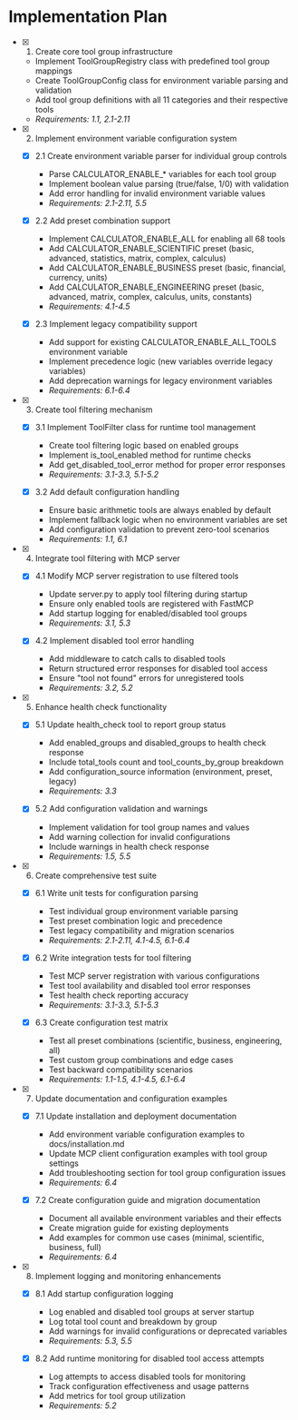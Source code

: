 # Implementation Plan

- [x] 1. Create core tool group infrastructure
  - Implement ToolGroupRegistry class with predefined tool group mappings
  - Create ToolGroupConfig class for environment variable parsing and validation
  - Add tool group definitions with all 11 categories and their respective tools
  - _Requirements: 1.1, 2.1-2.11_

- [x] 2. Implement environment variable configuration system
  - [x] 2.1 Create environment variable parser for individual group controls
    - Parse CALCULATOR_ENABLE_* variables for each tool group
    - Implement boolean value parsing (true/false, 1/0) with validation
    - Add error handling for invalid environment variable values
    - _Requirements: 2.1-2.11, 5.5_

  - [x] 2.2 Add preset combination support
    - Implement CALCULATOR_ENABLE_ALL for enabling all 68 tools
    - Add CALCULATOR_ENABLE_SCIENTIFIC preset (basic, advanced, statistics, matrix, complex, calculus)
    - Add CALCULATOR_ENABLE_BUSINESS preset (basic, financial, currency, units)
    - Add CALCULATOR_ENABLE_ENGINEERING preset (basic, advanced, matrix, complex, calculus, units, constants)
    - _Requirements: 4.1-4.5_

  - [x] 2.3 Implement legacy compatibility support
    - Add support for existing CALCULATOR_ENABLE_ALL_TOOLS environment variable
    - Implement precedence logic (new variables override legacy variables)
    - Add deprecation warnings for legacy environment variables
    - _Requirements: 6.1-6.4_

- [x] 3. Create tool filtering mechanism
  - [x] 3.1 Implement ToolFilter class for runtime tool management
    - Create tool filtering logic based on enabled groups
    - Implement is_tool_enabled method for runtime checks
    - Add get_disabled_tool_error method for proper error responses
    - _Requirements: 3.1-3.3, 5.1-5.2_

  - [x] 3.2 Add default configuration handling
    - Ensure basic arithmetic tools are always enabled by default
    - Implement fallback logic when no environment variables are set
    - Add configuration validation to prevent zero-tool scenarios
    - _Requirements: 1.1, 6.1_

- [x] 4. Integrate tool filtering with MCP server
  - [x] 4.1 Modify MCP server registration to use filtered tools
    - Update server.py to apply tool filtering during startup
    - Ensure only enabled tools are registered with FastMCP
    - Add startup logging for enabled/disabled tool groups
    - _Requirements: 3.1, 5.3_

  - [x] 4.2 Implement disabled tool error handling
    - Add middleware to catch calls to disabled tools
    - Return structured error responses for disabled tool access
    - Ensure "tool not found" errors for unregistered tools
    - _Requirements: 3.2, 5.2_

- [x] 5. Enhance health check functionality
  - [x] 5.1 Update health_check tool to report group status
    - Add enabled_groups and disabled_groups to health check response
    - Include total_tools count and tool_counts_by_group breakdown
    - Add configuration_source information (environment, preset, legacy)
    - _Requirements: 3.3_

  - [x] 5.2 Add configuration validation and warnings
    - Implement validation for tool group names and values
    - Add warning collection for invalid configurations
    - Include warnings in health check response
    - _Requirements: 1.5, 5.5_

- [x] 6. Create comprehensive test suite
  - [x] 6.1 Write unit tests for configuration parsing
    - Test individual group environment variable parsing
    - Test preset combination logic and precedence
    - Test legacy compatibility and migration scenarios
    - _Requirements: 2.1-2.11, 4.1-4.5, 6.1-6.4_

  - [x] 6.2 Write integration tests for tool filtering
    - Test MCP server registration with various configurations
    - Test tool availability and disabled tool error responses
    - Test health check reporting accuracy
    - _Requirements: 3.1-3.3, 5.1-5.3_

  - [x] 6.3 Create configuration test matrix
    - Test all preset combinations (scientific, business, engineering, all)
    - Test custom group combinations and edge cases
    - Test backward compatibility scenarios
    - _Requirements: 1.1-1.5, 4.1-4.5, 6.1-6.4_

- [x] 7. Update documentation and configuration examples
  - [x] 7.1 Update installation and deployment documentation
    - Add environment variable configuration examples to docs/installation.md
    - Update MCP client configuration examples with tool group settings
    - Add troubleshooting section for tool group configuration issues
    - _Requirements: 6.4_

  - [x] 7.2 Create configuration guide and migration documentation
    - Document all available environment variables and their effects
    - Create migration guide for existing deployments
    - Add examples for common use cases (minimal, scientific, business, full)
    - _Requirements: 6.4_

- [x] 8. Implement logging and monitoring enhancements
  - [x] 8.1 Add startup configuration logging
    - Log enabled and disabled tool groups at server startup
    - Log total tool count and breakdown by group
    - Add warnings for invalid configurations or deprecated variables
    - _Requirements: 5.3, 5.5_

  - [x] 8.2 Add runtime monitoring for disabled tool access attempts
    - Log attempts to access disabled tools for monitoring
    - Track configuration effectiveness and usage patterns
    - Add metrics for tool group utilization
    - _Requirements: 5.2_